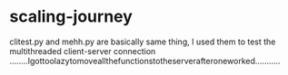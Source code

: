 # scaling-journey
clitest.py and mehh.py are basically same thing, I used them to test the multithreaded client-server connection
........Igottoolazytomoveallthefunctionstotheserverafteroneworked...........
